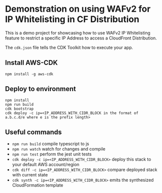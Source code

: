 # Demonstration on using WAFv2 for IP Whitelisting in CF Distribution

This is a demo project for showcasing how to use WAFv2 IP Whitelisting feature to restrict a specific IP Address to access a CloudFront Distribution.

The `cdk.json` file tells the CDK Toolkit how to execute your app.

## Install AWS-CDK
```
npm install -g aws-cdk
```

## Deploy to environment
```
npm install
npm run build
cdk bootstrap
cdk deploy -c ip=<IP_ADDRESS_WITH_CIDR_BLOCK in the format of a.b.c.d/e where e is the prefix length>
```

## Useful commands

 * `npm run build`                                        compile typescript to js
 * `npm run watch`                                        watch for changes and compile
 * `npm run test`                                         perform the jest unit tests
 * `cdk deploy -c ip=<IP_ADDRESS_WITH_CIDR_BLOCK>`      deploy this stack to your default AWS account/region
 * `cdk diff -c ip=<IP_ADDRESS_WITH_CIDR_BLOCK>`        compare deployed stack with current state
 * `cdk synth -c ip=<IP_ADDRESS_WITH_CIDR_BLOCK>`       emits the synthesized CloudFormation template
